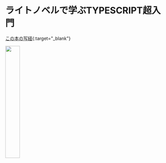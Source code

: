 # ライトノベルで学ぶTYPESCRIPT超入門


[この本の写経](https://www.amazon.co.jp/%E3%83%A9%E3%82%A4%E3%83%88%E3%83%8E%E3%83%99%E3%83%AB%E3%81%A7%E5%AD%A6%E3%81%B6TypeScript%E8%B6%85%E5%85%A5%E9%96%80-%E5%B0%8F%E8%AA%AC%E3%80%8E%E3%82%BB%E3%83%83%E3%82%AF%E3%82%B9%E3%83%97%E3%83%A9%E3%82%B0%E3%82%A4%E3%83%B3%E3%80%8F%E3%81%AE%E3%82%AD%E3%83%A3%E3%83%A9%E3%82%AF%E3%82%BF%E3%83%BC%E3%81%8CTypeScript%E3%81%AB%E6%8C%91%E6%88%A6%EF%BC%81-%E7%90%B4%E5%B9%B3%E5%87%BA%E7%89%88-%E9%87%8E%E5%AE%AE%E8%AB%92-ebook/dp/B0CQHFS16Z/ref=sr_1_1?qid=1708175208&s=digital-text&sr=1-1){:target="_blank"}

<img src="https://m.media-amazon.com/images/I/719eb0Rbc6L._SL1500_.jpg" width="30%">
